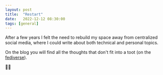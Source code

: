 ```yaml
---
layout: post
title:  "Restart"
date:   2022-12-12 08:30:00
tags: [general]
---
```


After a few years I felt the need to rebuild my space away from centralized social media, where I could write about both technical and personal topics.

On the blog you will find all the thoughts that don't fit into a toot (on the [fediverse](https://infosec.exchange/@stramargio)).

👋🏻
